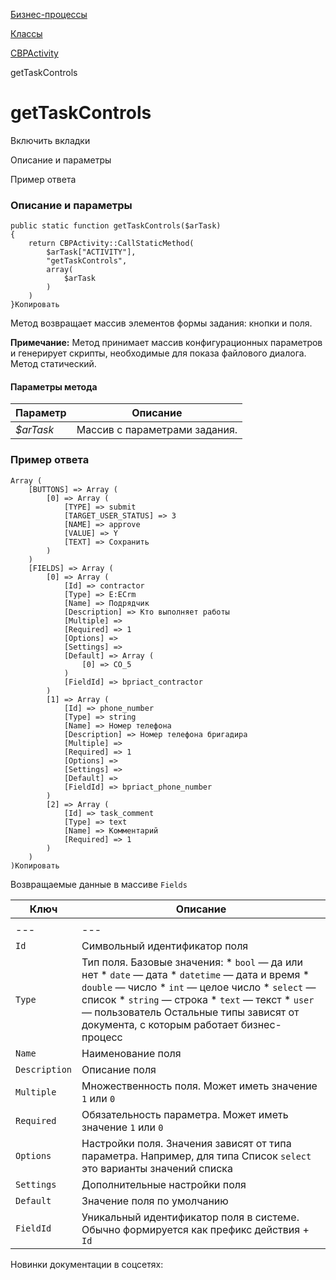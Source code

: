 [Бизнес-процессы](/api_help/bizproc/index.php)

[Классы](/api_help/bizproc/bizproc_classes/index.php)

[CBPActivity](/api_help/bizproc/bizproc_classes/CBPActivity/index.php)

getTaskControls

getTaskControls
===============

Включить вкладки

Описание и параметры

Пример ответа

### Описание и параметры

```
public static function getTaskControls($arTask)
{
	return CBPActivity::CallStaticMethod(
		$arTask["ACTIVITY"],
		"getTaskControls",
		array(
			$arTask
		)
	)
}Копировать
```

Метод возвращает массив элементов формы задания: кнопки и поля.

**Примечание:** Метод принимает массив конфигурационных параметров и генерирует скрипты, необходимые для показа файлового диалога. Метод статический.

#### Параметры метода

| Параметр | Описание |
| --- | --- |
| *$arTask* | Массив с параметрами задания. |

### Пример ответа

```
Array (
    [BUTTONS] => Array (
        [0] => Array (
            [TYPE] => submit
            [TARGET_USER_STATUS] => 3
            [NAME] => approve
            [VALUE] => Y
            [TEXT] => Сохранить
        )
    )
    [FIELDS] => Array (
        [0] => Array (
            [Id] => contractor
            [Type] => E:ECrm
            [Name] => Подрядчик
            [Description] => Кто выполняет работы
            [Multiple] =>
            [Required] => 1
            [Options] =>
            [Settings] =>
            [Default] => Array (
                [0] => CO_5
            )
            [FieldId] => bpriact_contractor
        )
        [1] => Array (
            [Id] => phone_number
            [Type] => string
            [Name] => Номер телефона
            [Description] => Номер телефона бригадира
            [Multiple] =>
            [Required] => 1
            [Options] =>
            [Settings] =>
            [Default] =>
            [FieldId] => bpriact_phone_number
        )
        [2] => Array (
            [Id] => task_comment
            [Type] => text
            [Name] => Комментарий
            [Required] => 1
        )
    )
)Копировать
```

Возвращаемые данные в массиве `Fields`

| Ключ | Описание |
| --- | --- |
|  |  |
| --- | --- |
| `Id` | Символьный идентификатор поля |
| `Type` | Тип поля. Базовые значения:  * `bool` — да или нет * `date` — дата * `datetime` — дата и время * `double` — число * `int` — целое число * `select` — список * `string` — строка * `text` — текст * `user` — пользователь   Остальные типы зависят от документа, с которым работает бизнес-процесс |
| `Name` | Наименование поля |
| `Description` | Описание поля |
| `Multiple` | Множественность поля. Может иметь значение `1` или `0` |
| `Required` | Обязательность параметра. Может иметь значение `1` или `0` |
| `Options` | Настройки поля. Значения зависят от типа параметра. Например, для типа Список `select` это варианты значений списка |
| `Settings` | Дополнительные настройки поля |
| `Default` | Значение поля по умолчанию |
| `FieldId` | Уникальный идентификатор поля в системе. Обычно формируется как префикс действия + `Id` |

Новинки документации в соцсетях: